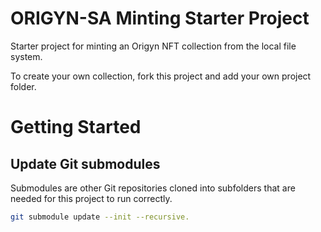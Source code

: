 # ORIGYN-SA Minting Starter Project

Starter project for minting an Origyn NFT collection from the local file system.

To create your own collection, fork this project and add your own project folder.

# Getting Started

## Update Git submodules

Submodules are other Git repositories cloned into subfolders that are needed for this project to run correctly.

```bash
git submodule update --init --recursive.
```
